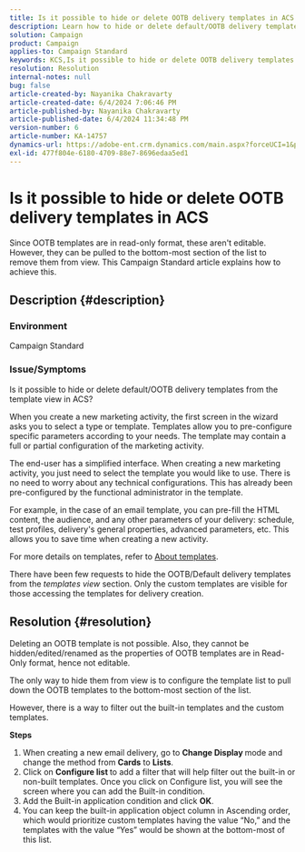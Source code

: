 ```yaml
---
title: Is it possible to hide or delete OOTB delivery templates in ACS
description: Learn how to hide or delete default/OOTB delivery templates from the template view in Adobe Campaign Standard (ACS).
solution: Campaign
product: Campaign
applies-to: Campaign Standard
keywords: KCS,Is it possible to hide or delete OOTB delivery templates in ACS
resolution: Resolution
internal-notes: null
bug: false
article-created-by: Nayanika Chakravarty
article-created-date: 6/4/2024 7:06:46 PM
article-published-by: Nayanika Chakravarty
article-published-date: 6/4/2024 11:34:48 PM
version-number: 6
article-number: KA-14757
dynamics-url: https://adobe-ent.crm.dynamics.com/main.aspx?forceUCI=1&pagetype=entityrecord&etn=knowledgearticle&id=d3a78294-a522-ef11-840a-002248092444
exl-id: 477f804e-6180-4709-88e7-8696edaa5ed1
---
```

# Is it possible to hide or delete OOTB delivery templates in ACS


Since OOTB templates are in read-only format, these aren't editable. However, they can be pulled to the bottom-most section of the list to remove them from view. This Campaign Standard article explains how to achieve this.

## Description {#description}


### <b>Environment</b>

Campaign Standard

### <b>Issue/Symptoms</b>

Is it possible to hide or delete default/OOTB delivery templates from the template view in ACS?

When you create a new marketing activity, the first screen in the wizard asks you to select a type or template. Templates allow you to pre-configure specific parameters according to your needs. The template may contain a full or partial configuration of the marketing activity.

The end-user has a simplified interface. When creating a new marketing activity, you just need to select the template you would like to use. There is no need to worry about any technical configurations. This has already been pre-configured by the functional administrator in the template.

For example, in the case of an email template, you can pre-fill the HTML content, the audience, and any other parameters of your delivery: schedule, test profiles, delivery's general properties, advanced parameters, etc. This allows you to save time when creating a new activity.

For more details on templates, refer to [About templates](https://experienceleague.adobe.com/docs/campaign-standard/using/getting-started/marketing-plans/marketing-activity-templates.html?lang=en).

There have been few requests to hide the OOTB/Default delivery templates from the *templates view* section. Only the custom templates are visible for those accessing the templates for delivery creation.






## Resolution {#resolution}


Deleting an OOTB template is not possible. Also, they cannot be hidden/edited/renamed as the properties of OOTB templates are in Read-Only format, hence not editable.

The only way to hide them from view is to configure the template list to pull down the OOTB templates to the bottom-most section of the list.

However, there is a way to filter out the built-in templates and the custom templates.

<b>Steps</b>

1. When creating a new email delivery, go to <b>Change Display </b>mode and change the method from <b>Cards</b> to <b>Lists</b>.
2. Click on <b>Configure list </b>to add a filter that will help filter out the built-in or non-built templates. Once you click on Configure list, you will see the screen where you can add the Built-in condition.
3. Add the Built-in application condition and click <b>OK</b>.
4. You can keep the built-in application object column in Ascending order, which would prioritize custom templates having the value “No,” and the templates with the value “Yes” would be shown at the bottom-most of this list.
